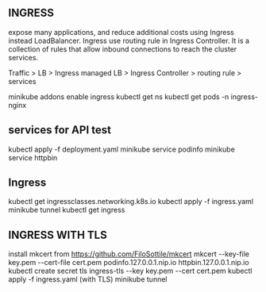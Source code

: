## INGRESS
expose many applications, and reduce additional costs using Ingress instead LoadBalancer.
Ingress use routing rule in Ingress Controller. It is a collection of rules that allow inbound connec­tions to reach the cluster services.

Traffic > LB > Ingress managed LB > Ingress Controller > routing rule > services

minikube addons enable ingress
kubectl get ns
kubectl get pods -n ingress-nginx

## services for  API test
kubectl apply -f deployment.yaml
minikube service podinfo
minikube service httpbin

## Ingress
kubectl get ingressclasses.networking.k8s.io
kubectl apply -f ingress.yaml
minikube tunnel
kubectl get ingress

## INGRESS WITH TLS
install mkcert from https://github.com/FiloSottile/mkcert
mkcert --key-file key.pem --cert-file cert.pem podinfo.127.0.0.1.nip.io httpbin.127.0.0.1.nip.io
kubectl create secret tls ingress-tls --key key.pem --cert cert.pem
kubectl apply -f ingress.yaml (with TLS)
minikube tunnel